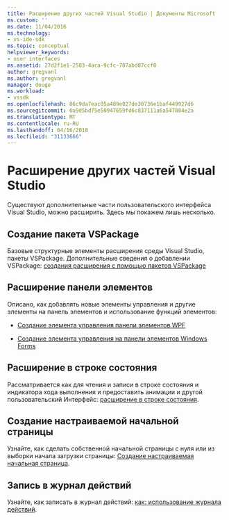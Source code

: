 ```yaml
---
title: Расширение других частей Visual Studio | Документы Microsoft
ms.custom: ''
ms.date: 11/04/2016
ms.technology:
- vs-ide-sdk
ms.topic: conceptual
helpviewer_keywords:
- user interfaces
ms.assetid: 27d2f1e1-2503-4aca-9cfc-707abd07ccf0
author: gregvanl
ms.author: gregvanl
manager: douge
ms.workload:
- vssdk
ms.openlocfilehash: 86c9da7eac05a489e027de30736e1baf449927d6
ms.sourcegitcommit: 6a9d5bd75e50947659fd6c837111a6a547884e2a
ms.translationtype: MT
ms.contentlocale: ru-RU
ms.lasthandoff: 04/16/2018
ms.locfileid: "31133666"
---
```

# <a name="extending-other-parts-of-visual-studio"></a>Расширение других частей Visual Studio
Существуют дополнительные части пользовательского интерфейса Visual Studio, можно расширить. Здесь мы покажем лишь несколько.  
  
## <a name="creating-a-vspackage"></a>Создание пакета VSPackage  
 Базовые структурные элементы расширения среды Visual Studio, пакеты VSPackage.  Дополнительные сведения о добавлении VSPackage: [создания расширения с помощью пакетов VSPackage](../extensibility/creating-an-extension-with-a-vspackage.md)  
  
## <a name="extending-the-toolbox"></a>Расширение панели элементов  
 Описано, как добавлять новые элементы управления и другие элементы на панель элементов и использование функций элементов:  
  
-   [Создание элемента управления панели элементов WPF](../extensibility/creating-a-wpf-toolbox-control.md)  
  
-   [Создание элемента управления на панели элементов Windows Forms](../extensibility/creating-a-windows-forms-toolbox-control.md)  
  
## <a name="extending-the-status-bar"></a>Расширение в строке состояния  
 Рассматривается как для чтения и записи в строке состояния и индикатора хода выполнения и предоставить анимации и другой пользовательский Интерфейс: [расширение в строке состояния](../extensibility/extending-the-status-bar.md).  
  
## <a name="creating-custom-start-pages"></a>Создание настраиваемой начальной страницы  
 Узнайте, как сделать собственной начальной страницы с нуля или из выборки начала загрузки страницы: [Создание настраиваемая начальная страница](../extensibility/creating-a-custom-start-page.md).  
  
## <a name="write-to-the-activity-log"></a>Запись в журнал действий  
 Узнайте, как записать в журнал действий: [как: использование журнала действий](../extensibility/how-to-use-the-activity-log.md).